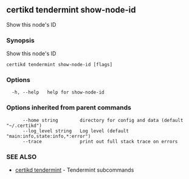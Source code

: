 ## certikd tendermint show-node-id

Show this node's ID

### Synopsis

Show this node's ID

```
certikd tendermint show-node-id [flags]
```

### Options

```
  -h, --help   help for show-node-id
```

### Options inherited from parent commands

```
      --home string        directory for config and data (default "~/.certikd")
      --log_level string   Log level (default "main:info,state:info,*:error")
      --trace              print out full stack trace on errors
```

### SEE ALSO

* [certikd tendermint](certikd_tendermint.md)	 - Tendermint subcommands


